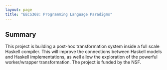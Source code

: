 ```yaml
---
layout: page
title: "EECS368: Programming Language Paradigms"
---
```


## Summary

This project is building a post-hoc transformation system inside a full scale Haskell compiler.
This will improve the connections between
Haskell models and Haskell implementations, as well allow
the exploration of the powerful worker/wrapper transformation.
The project is funded by the NSF.
